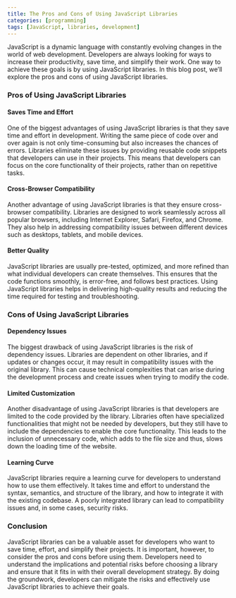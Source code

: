 ```yaml
---
title: The Pros and Cons of Using JavaScript Libraries
categories: [programming]
tags: [JavaScript, libraries, development]
---
```


JavaScript is a dynamic language with constantly evolving changes in the world of web development. Developers are always looking for ways to increase their productivity, save time, and simplify their work. One way to achieve these goals is by using JavaScript libraries. In this blog post, we’ll explore the pros and cons of using JavaScript libraries.

### Pros of Using JavaScript Libraries

#### Saves Time and Effort

One of the biggest advantages of using JavaScript libraries is that they save time and effort in development. Writing the same piece of code over and over again is not only time-consuming but also increases the chances of errors. Libraries eliminate these issues by providing reusable code snippets that developers can use in their projects. This means that developers can focus on the core functionality of their projects, rather than on repetitive tasks.

#### Cross-Browser Compatibility

Another advantage of using JavaScript libraries is that they ensure cross-browser compatibility. Libraries are designed to work seamlessly across all popular browsers, including Internet Explorer, Safari, Firefox, and Chrome. They also help in addressing compatibility issues between different devices such as desktops, tablets, and mobile devices.

#### Better Quality

JavaScript libraries are usually pre-tested, optimized, and more refined than what individual developers can create themselves. This ensures that the code functions smoothly, is error-free, and follows best practices. Using JavaScript libraries helps in delivering high-quality results and reducing the time required for testing and troubleshooting.

### Cons of Using JavaScript Libraries

#### Dependency Issues

The biggest drawback of using JavaScript libraries is the risk of dependency issues. Libraries are dependent on other libraries, and if updates or changes occur, it may result in compatibility issues with the original library. This can cause technical complexities that can arise during the development process and create issues when trying to modify the code.

#### Limited Customization

Another disadvantage of using JavaScript libraries is that developers are limited to the code provided by the library. Libraries often have specialized functionalities that might not be needed by developers, but they still have to include the dependencies to enable the core functionality. This leads to the inclusion of unnecessary code, which adds to the file size and thus, slows down the loading time of the website.

#### Learning Curve

JavaScript libraries require a learning curve for developers to understand how to use them effectively. It takes time and effort to understand the syntax, semantics, and structure of the library, and how to integrate it with the existing codebase. A poorly integrated library can lead to compatibility issues and, in some cases, security risks.

### Conclusion

JavaScript libraries can be a valuable asset for developers who want to save time, effort, and simplify their projects. It is important, however, to consider the pros and cons before using them. Developers need to understand the implications and potential risks before choosing a library and ensure that it fits in with their overall development strategy. By doing the groundwork, developers can mitigate the risks and effectively use JavaScript libraries to achieve their goals.